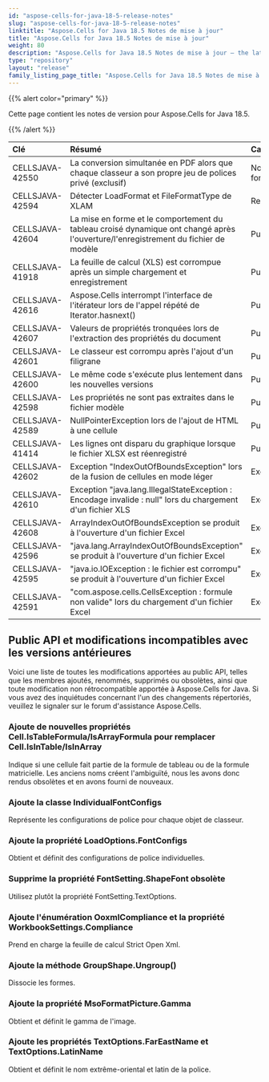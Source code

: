 ```yaml
---
id: "aspose-cells-for-java-18-5-release-notes"
slug: "aspose-cells-for-java-18-5-release-notes"
linktitle: "Aspose.Cells for Java 18.5 Notes de mise à jour"
title: "Aspose.Cells for Java 18.5 Notes de mise à jour"
weight: 80
description: "Aspose.Cells for Java 18.5 Notes de mise à jour – the latest updates and fixes."
type: "repository"
layout: "release"
family_listing_page_title: "Aspose.Cells for Java 18.5 Notes de mise à jour"
---
```

{{% alert color="primary" %}} 

Cette page contient les notes de version pour Aspose.Cells for Java 18.5.

{{% /alert %}} 

|**Clé**|**Résumé**|**Catégorie**|
|:- |:- |:- |
|CELLSJAVA-42550|La conversion simultanée en PDF alors que chaque classeur a son propre jeu de polices privé (exclusif)|Nouvelle fonctionnalité|
|CELLSJAVA-42594|Détecter LoadFormat et FileFormatType de XLAM|Renforcement|
|CELLSJAVA-42604|La mise en forme et le comportement du tableau croisé dynamique ont changé après l'ouverture/l'enregistrement du fichier de modèle|Punaise|
|CELLSJAVA-41918|La feuille de calcul (XLS) est corrompue après un simple chargement et enregistrement|Punaise|
|CELLSJAVA-42616|Aspose.Cells interrompt l'interface de l'itérateur lors de l'appel répété de Iterator.hasnext()|Punaise|
|CELLSJAVA-42607|Valeurs de propriétés tronquées lors de l'extraction des propriétés du document|Punaise|
|CELLSJAVA-42601|Le classeur est corrompu après l'ajout d'un filigrane|Punaise|
|CELLSJAVA-42600|Le même code s'exécute plus lentement dans les nouvelles versions|Punaise|
|CELLSJAVA-42598|Les propriétés ne sont pas extraites dans le fichier modèle|Punaise|
|CELLSJAVA-42589|NullPointerException lors de l'ajout de HTML à une cellule|Punaise|
|CELLSJAVA-41414|Les lignes ont disparu du graphique lorsque le fichier XLSX est réenregistré|Punaise|
|CELLSJAVA-42602|Exception "IndexOutOfBoundsException" lors de la fusion de cellules en mode léger|Exception|
|CELLSJAVA-42610|Exception "java.lang.IllegalStateException : Encodage invalide : null" lors du chargement d'un fichier XLS|Exception|
|CELLSJAVA-42608|ArrayIndexOutOfBoundsException se produit à l'ouverture d'un fichier Excel|Exception|
|CELLSJAVA-42596|"java.lang.ArrayIndexOutOfBoundsException" se produit à l'ouverture d'un fichier Excel|Exception|
|CELLSJAVA-42595|"java.io.IOException : le fichier est corrompu" se produit à l'ouverture d'un fichier Excel|Exception|
|CELLSJAVA-42591|"com.aspose.cells.CellsException : formule non valide" lors du chargement d'un fichier Excel|Exception|
## **Public API et modifications incompatibles avec les versions antérieures**
Voici une liste de toutes les modifications apportées au public API, telles que les membres ajoutés, renommés, supprimés ou obsolètes, ainsi que toute modification non rétrocompatible apportée à Aspose.Cells for Java. Si vous avez des inquiétudes concernant l'un des changements répertoriés, veuillez le signaler sur le forum d'assistance Aspose.Cells.
### **Ajoute de nouvelles propriétés Cell.IsTableFormula/IsArrayFormula pour remplacer Cell.IsInTable/IsInArray**
Indique si une cellule fait partie de la formule de tableau ou de la formule matricielle. Les anciens noms créent l'ambiguïté, nous les avons donc rendus obsolètes et en avons fourni de nouveaux.
### **Ajoute la classe IndividualFontConfigs**
Représente les configurations de police pour chaque objet de classeur.
### **Ajoute la propriété LoadOptions.FontConfigs**
Obtient et définit des configurations de police individuelles.
### **Supprime la propriété FontSetting.ShapeFont obsolète**
Utilisez plutôt la propriété FontSetting.TextOptions.
### **Ajoute l'énumération OoxmlCompliance et la propriété WorkbookSettings.Compliance**
Prend en charge la feuille de calcul Strict Open Xml.
### **Ajoute la méthode GroupShape.Ungroup()**
Dissocie les formes.
### **Ajoute la propriété MsoFormatPicture.Gamma**
Obtient et définit le gamma de l'image.
### **Ajoute les propriétés TextOptions.FarEastName et TextOptions.LatinName**
Obtient et définit le nom extrême-oriental et latin de la police.
